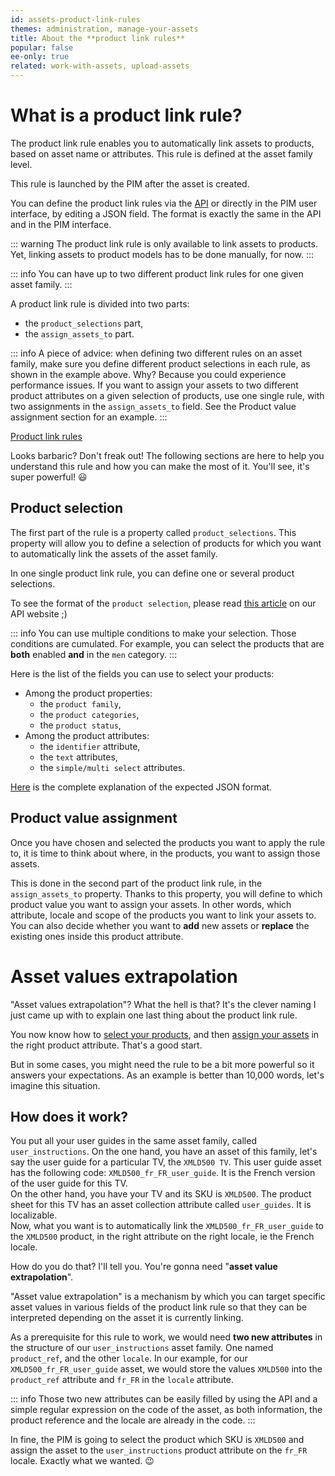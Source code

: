 ```yaml
---
id: assets-product-link-rules
themes: administration, manage-your-assets
title: About the **product link rules**
popular: false
ee-only: true
related: work-with-assets, upload-assets
---
```


# What is a product link rule?
The product link rule enables you to automatically link assets to products, based on asset name or attributes. This rule is defined at the asset family level.

This rule is launched by the PIM after the asset is created.

You can define the product link rules via the [API](#https://api.akeneo.com/documentation/asset-manager.html#introduction) or directly in the PIM user interface, by editing a JSON field. The format is exactly the same in the API and in the PIM interface.

::: warning
The product link rule is only available to link assets to products. Yet, linking assets to product models has to be done manually, for now.
:::

::: info
You can have up to two different product link rules for one given asset family.
:::

A product link rule is divided into two parts:
- the `product_selections` part,
- the `assign_assets_to` part.

::: info
A piece of advice: when defining two different rules on an asset family, make sure you define different product selections in each rule, as shown in the example above. Why? Because you could experience performance issues. If you want to assign your assets to two different product attributes on a given selection of products, use one single rule, with two assignments in the `assign_assets_to` field. See the Product value assignment section for an example.
:::

[Product link rules](image "Product link rules")

Looks barbaric? Don't freak out! The following sections are here to help you understand this rule and how you can make the most of it. You'll see, it's super powerful! 😃

## Product selection
The first part of the rule is a property called `product_selections`. This property will allow you to define a selection of products for which you want to automatically link the assets of the asset family.

In one single product link rule, you can define one or several product selections.

To see the format of the `product selection`, please read [this article](https://api.akeneo.com/documentation/asset-manager.html#link-with-products-and-product-models) on our API website ;)

::: info
You can use multiple conditions to make your selection. Those conditions are cumulated. For example, you can select the products that are **both** enabled **and** in the `men` category.
:::

Here is the list of the fields you can use to select your products:

- Among the product properties:
  * the `product family`,
  * the `product categories`,
  * the `product status`,
- Among the product attributes:
  * the `identifier` attribute,
  * the `text` attributes,
  * the `simple/multi select` attributes.

[Here](https://api.akeneo.com/documentation/asset-manager.html#product-selection) is the complete explanation of the expected JSON format.

## Product value assignment

Once you have chosen and selected the products you want to apply the rule to, it is time to think about where, in the products, you want to assign those assets.

This is done in the second part of the product link rule, in the `assign_assets_to` property. Thanks to this property, you will define to which product value you want to assign your assets. In other words, which attribute, locale and scope of the products you want to link your assets to. You can also decide whether you want to **add** new assets or **replace** the existing ones inside this product attribute.

# Asset values extrapolation
"Asset values extrapolation"? What the hell is that? It's the clever naming I just came up with to explain one last thing about the product link rule.

You now know how to [select your products](#product_selection), and then [assign your assets](#product_value_assignment) in the right product attribute. That's a good start.

But in some cases, you might need the rule to be a bit more powerful so it answers your expectations.
As an example is better than 10,000 words, let's imagine this situation.

## How does it work?
You put all your user guides in the same asset family, called `user_instructions`.
On the one hand, you have an asset of this family, let's say the user guide for a particular TV, the `XMLD500 TV`. This user guide asset has the following code: `XMLD500_fr_FR_user_guide`. It is the French version of the user guide for this TV.  
On the other hand, you have your TV and its SKU is `XMLD500`. The product sheet for this TV has an asset collection attribute called `user_guides`. It is localizable.  
Now, what you want is to automatically link the `XMLD500_fr_FR_user_guide` to the `XMLD500` product, in the right attribute on the right locale, ie the French locale.

How do you do that? I'll tell you. You're gonna need "**asset value extrapolation**".

"Asset value extrapolation" is a mechanism by which you can target specific asset values in various fields of the product link rule so that they can be interpreted depending on the asset it is currently linking.

As a prerequisite for this rule to work, we would need **two new attributes** in the structure of our `user_instructions` asset family. One named `product_ref`, and the other `locale`.
In our example, for our `XMLD500_fr_FR_user_guide` asset, we would store the values `XMLD500` into the `product_ref` attribute and `fr_FR` in the `locale` attribute.

::: info
Those two new attributes can be easily filled by using the API and a simple regular expression on the code of the asset, as both information, the product reference and the locale are already in the code.
:::

In fine, the PIM is going to select the product which SKU is `XMLD500` and assign the asset to the `user_instructions` product attribute on the `fr_FR` locale. Exactly what we wanted. 😉
